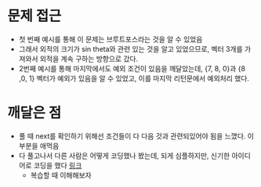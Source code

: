 # 문제 접근
* 첫 번째 예시를 통해 이 문제는 브루트포스라는 것을 알 수 있었음
* 그래서 외적의 크기가 sin theta와 관련 있는 것을 알고 있었으므로, 벡터 3개를 가져와서 외적을 계속 구하는 방향으로 갔다.
* 2번째 예시를 통해 마지막에서도 예외 조건이 있음을 깨달았는데, {7, 8, 0}과 {8 ,0, 1} 벡터가 예외가 있음을 알 수 있었고, 이를 마지막 리턴문에서 예외처리 했다.

# 깨달은 점
* 풀 때 next를 확인하기 위해선 조건들이 다 다음 것과 관련되있어야 됨을 느꼈다. 이 부분을 애먹음
* 다 풀고나서 다른 사람은 어떻게 코딩했나 봤는데, 되게 심플하지만, 신기한 아이디어로 코딩을 했다 [링크](https://burningfalls.github.io/algorithm/boj-25308/)
  * 복습할 때 이해해보자
